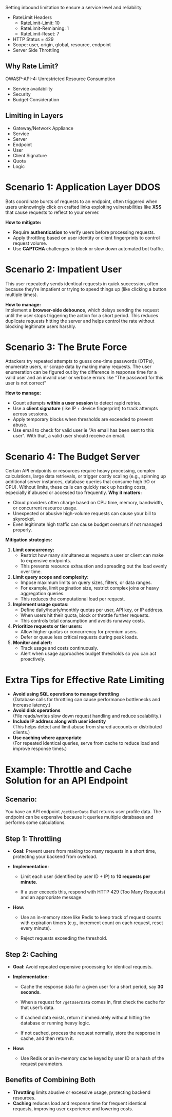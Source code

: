 Setting inbound limitation to ensure a service level and reliability

- RateLimit Headers
	- RateLimit-Limit: 10
	- RateLimit-Remianing: 1
	- RateLimit-Reset: 7
- HTTP Status = 429
- Scope: user, origin, global, resource, endpoint
- Server Side Throttling

## Why Rate Limit?
OWASP-API-4: Unrestricted Resource Consumption
- Service availability
- Security
- Budget Consideration
## Limiting in Layers
- Gateway/Network Appliance
- Service
- Server
-  Endpoint
- User
- Client Signature
- Quota 
- Logic

# Scenario 1: Application Layer DDOS
Bots coordinate bursts of requests to an endpoint, often triggered when users unknowingly click on crafted links exploiting vulnerabilities like **XSS** that cause requests to reflect to your server.

**How to mitigate:**
- Require **authentication** to verify users before processing requests.
- Apply throttling based on user identity or client fingerprints to control request volume.
- Use **CAPTCHA** challenges to block or slow down automated bot traffic.

# Scenario 2: Impatient User
This user repeatedly sends identical requests in quick succession, often because they’re impatient or trying to speed things up (like clicking a button multiple times).

**How to manage:**  
Implement a **browser-side debounce**, which delays sending the request until the user stops triggering the action for a short period. This reduces duplicate requests hitting the server and helps control the rate without blocking legitimate users harshly.
# Scenario 3: The Brute Force
Attackers try repeated attempts to guess one-time passwords (OTPs), enumerate users, or scrape data by making many requests.
The user enumeration can be figured out by the difference in response time for a valid user and an invalid user or verbose errors like "The password for this user is not correct"

**How to manage:**
- Count attempts **within a user session** to detect rapid retries.
- Use a **client signature** (like IP + device fingerprint) to track attempts across sessions.
- Apply temporary blocks when thresholds are exceeded to prevent abuse.
- Use email to check for valid user ie "An email has been sent to this user". With that, a valid user should receive an email.
# Scenario 4: The Budget Server
Certain API endpoints or resources require heavy processing, complex calculations, large data retrievals, or trigger costly scaling (e.g., spinning up additional server instances, database queries that consume high I/O or CPU). Without limits, these calls can quickly rack up hosting costs, especially if abused or accessed too frequently.
**Why it matters:**
- Cloud providers often charge based on CPU time, memory, bandwidth, or concurrent resource usage.
- Unexpected or abusive high-volume requests can cause your bill to skyrocket.
- Even legitimate high traffic can cause budget overruns if not managed properly.

**Mitigation strategies:**

1. **Limit concurrency:**
    - Restrict how many simultaneous requests a user or client can make to expensive endpoints.
    - This prevents resource exhaustion and spreading out the load evenly over time.
2. **Limit query scope and complexity:**
    - Impose maximum limits on query sizes, filters, or data ranges.
    - For example, limit pagination size, restrict complex joins or heavy aggregation queries.
    - This reduces the computational load per request.
3. **Implement usage quotas:**
    - Define daily/hourly/monthly quotas per user, API key, or IP address.
    - When users hit their quota, block or throttle further requests.
    - This controls total consumption and avoids runaway costs.
4. **Prioritize requests or tier users:**
    - Allow higher quotas or concurrency for premium users.
    - Defer or queue less critical requests during peak loads.
5. **Monitor and alert:**
    - Track usage and costs continuously.
    - Alert when usage approaches budget thresholds so you can act proactively.

# Extra Tips for Effective Rate Limiting
- **Avoid using SQL operations to manage throttling**  
    (Database calls for throttling can cause performance bottlenecks and increase latency.) 
- **Avoid disk operations**  
    (File reads/writes slow down request handling and reduce scalability.)
- **Include IP address along with user identity**  
    (This helps detect and limit abuse from shared accounts or distributed clients.)
- **Use caching where appropriate**  
    (For repeated identical queries, serve from cache to reduce load and improve response times.)

# Example: Throttle and Cache Solution for an API Endpoint

## **Scenario:**  
You have an API endpoint `/getUserData` that returns user profile data. The endpoint can be expensive because it queries multiple databases and performs some calculations.

## Step 1: Throttling

- **Goal:** Prevent users from making too many requests in a short time, protecting your backend from overload.
    
- **Implementation:**
    
    - Limit each user (identified by user ID + IP) to **10 requests per minute**.
        
    - If a user exceeds this, respond with HTTP 429 (Too Many Requests) and an appropriate message.
        
- **How:**
    
    - Use an in-memory store like Redis to keep track of request counts with expiration timers (e.g., increment count on each request, reset every minute).
        
    - Reject requests exceeding the threshold.
## Step 2: Caching

- **Goal:** Avoid repeated expensive processing for identical requests.
    
- **Implementation:**
    
    - Cache the response data for a given user for a short period, say **30 seconds**.
        
    - When a request for `/getUserData` comes in, first check the cache for that user’s data.
        
    - If cached data exists, return it immediately without hitting the database or running heavy logic.
        
    - If not cached, process the request normally, store the response in cache, and then return it.
        
- **How:**
    
    - Use Redis or an in-memory cache keyed by user ID or a hash of the request parameters.
## Benefits of Combining Both
- **Throttling** limits abusive or excessive usage, protecting backend resources.
- **Caching** reduces load and response time for frequent identical requests, improving user experience and lowering costs.
